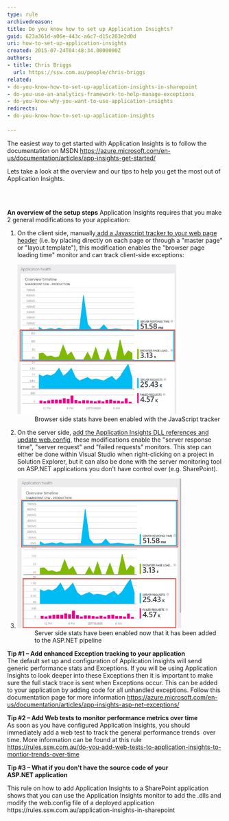 ```yaml
---
type: rule
archivedreason: 
title: Do you know how to set up Application Insights?
guid: 623a361d-a06e-443c-a6c7-d15c203e2d0d
uri: how-to-set-up-application-insights
created: 2015-07-24T04:48:34.0000000Z
authors:
- title: Chris Briggs
  url: https://ssw.com.au/people/chris-briggs
related:
- do-you-know-how-to-set-up-application-insights-in-sharepoint
- do-you-use-an-analytics-framework-to-help-manage-exceptions
- do-you-know-why-you-want-to-use-application-insights
redirects:
- do-you-know-how-to-set-up-application-insights

---
```



<p class="ssw15-rteElement-P">​The easiest way to get started with Application Insights is to follow the documentation on MSDN <a href="https://azure.microsoft.com/en-us/documentation/articles/app-insights-get-started/">https://azure.microsoft.com/en-us/documentation/articles/app-insights-get-started/</a> </p><p class="ssw15-rteElement-P">Lets take a look at the overview and our tips to help you get the most out of Application Insights.</p>
<br><excerpt class='endintro'></excerpt><br>
<p>
   <strong>An overview of the setup steps</strong> Application Insights requires that you make 2 general modifications to your application:</p><ol><li>On the client side, manually<a href="https://azure.microsoft.com/en-us/documentation/articles/app-insights-javascript/"> add a Javascript tracker to your web page header</a> (i.e. by placing directly on each page or through a "master page" or "layout template"), this modification enables the "browser page loading time" monitor and can track client-side exceptions: <dl class="image"><dt><img alt="app-insights-browser-loading-time.jpg" src="app-insights-browser-loading-time.jpg" style="width:370px;" /></dt><dd> Browser side stats have been enabled with the JavaScript tracker</dd></dl></li><li>On the server side, <a href="https://azure.microsoft.com/en-us/documentation/articles/app-insights-start-monitoring-app-health-usage/">add the Application Insights DLL references and update web.config</a>, these modifications enable the "server response time", "server request" and "failed requests" monitors. <span style="font-family:"segoe ui";">This step can either be done within Visual Studio when right-clicking on a project in Solution Explorer, but it can also be done with the server monitoring tool on ASP.NET applications you don't have control over (e.g. SharePoint).</span></li><li><dl class="image"><dt><img alt="server-response-requests-failed-requests.jpg" src="server-response-requests-failed-requests.jpg" style="width:382px;" /></dt><dd>Server side stats have been enabled now that it has been added to the ASP.NET pipeline </dd></dl></li></ol><p>
   <strong>Tip #1 – Add enhanced Exception tracking to your application</strong> <br>The default set up and configuration of Application Insights will send generic performance stats and Exceptions. If you will be using Application Insights to look deeper into these Exceptions then it is important to make sure the full stack trace is sent when Exceptions occur. This can be added to your application by adding code for all unhandled exceptions. Follow this documentation page for more information <a href="https://azure.microsoft.com/en-us/documentation/articles/app-insights-asp-net-exceptions/">https://azure.microsoft.com/en-us/documentation/articles/app-insights-asp-net-exceptions/</a></p><p>
   <strong>Tip #2 – Add Web tests to monitor performance metrics over time<br></strong> As soon as you have configured Application Insights, you should immediately add a web test to track the general performance trends  over time. More information can be found at this rule <a href=/do-you-add-web-tests-to-application-insights-to-montior-trends-over-time> https://rules.ssw.com.au/do-you-add-web-tests-to-application-insights-to-montior-trends-over-time </a></p><p>
      <strong>Tip #3 – What if you don't have the source code of your ASP.NET application </strong></p><p>This rule on how to add Application Insights to a SharePoint application shows that you can use the Application Insights monitor to add the .dlls and modify the web.config file of a deployed application <a>https://rules.ssw.com.au/application-insights-in-sharepoint</a> <br></p>


